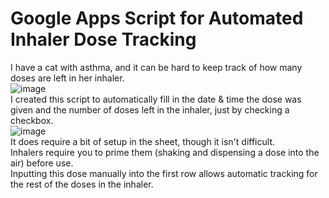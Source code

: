 # Google Apps Script for Automated Inhaler Dose Tracking

I have a cat with asthma, and it can be hard to keep track of how many doses are left in her inhaler.  
![image](https://github.com/user-attachments/assets/88a49fd9-9fd1-4415-bd30-317366a54583)       
I created this script to automatically fill in the date & time the dose was given and the number of doses left in the inhaler, just by checking a checkbox.  
![image](https://drive.google.com/file/d/1TeyA142YTIVG6WbXZGNBQfGeLbQvzoNb/view?usp=sharing)  
It does require a bit of setup in the sheet, though it isn't difficult.   
Inhalers require you to prime them (shaking and dispensing a dose into the air) before use.   
Inputting this dose manually into the first row allows automatic tracking for the rest of the doses in the inhaler.  
